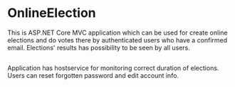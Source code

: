 # OnlineElection
This is ASP.NET Core MVC application which can be used for create online elections and do votes there by authenticated users who have a confirmed email. 
Elections' results has possibility to be seen by all users.
##
Application has hostservice for monitoring correct duration of elections.
Users can reset forgotten password and edit account info.
